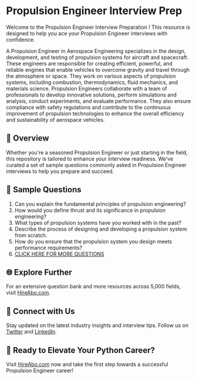 # Propulsion Engineer Interview Prep

Welcome to the Propulsion Engineer Interview Preparation ! This resource is designed to help you ace your Propulsion Engineer interviews with confidence.

A Propulsion Engineer in Aerospace Engineering specializes in the design, development, and testing of propulsion systems for aircraft and spacecraft. These engineers are responsible for creating efficient, powerful, and reliable engines that enable vehicles to overcome gravity and travel through the atmosphere or space. They work on various aspects of propulsion systems, including combustion, thermodynamics, fluid mechanics, and materials science. Propulsion Engineers collaborate with a team of professionals to develop innovative solutions, perform simulations and analysis, conduct experiments, and evaluate performance. They also ensure compliance with safety regulations and contribute to the continuous improvement of propulsion technologies to enhance the overall efficiency and sustainability of aerospace vehicles.

## 🚀 Overview

Whether you're a seasoned Propulsion Engineer or just starting in the field, this repository is tailored to enhance your interview readiness. We've curated a set of sample questions commonly asked in Propulsion Engineer interviews to help you prepare and succeed.

## 📝 Sample Questions

1. Can you explain the fundamental principles of propulsion engineering?
2. How would you define thrust and its significance in propulsion engineering?
3. What types of propulsion systems have you worked with in the past?
4. Describe the process of designing and developing a propulsion system from scratch.
5. How do you ensure that the propulsion system you design meets performance requirements?
6. [CLICK HERE FOR MORE QUESTIONS](https://hireabo.com/job/3_3_4/Propulsion%20Engineer)

## 🌐 Explore Further

For an extensive question bank and more resources across 5,000 fields, visit [HireAbo.com](https://www.hireabo.com).

## 📱 Connect with Us

Stay updated on the latest industry insights and interview tips. Follow us on [Twitter](https://twitter.com/hireabo) and [LinkedIn](https://www.linkedin.com/in/hire-abo-3609972a8/).

## 🚀 Ready to Elevate Your Python Career?

Visit [HireAbo.com](https://www.hireabo.com) now and take the first step towards a successful Propulsion Engineer career!